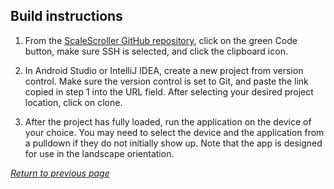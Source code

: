 ## Build instructions

1. From the [ScaleScroller GitHub repository](https://github.com/lsteiner9/scale-scroller), click on the green Code button, make sure SSH is selected, and click the clipboard icon.

2. In Android Studio or IntelliJ IDEA, create a new project from version control. Make sure the version control is set to Git, and paste the link copied in step 1 into the URL field. After selecting your desired project location, click on clone.

3. After the project has fully loaded, run the application on the device of your choice. You may need to select the device and the application from a pulldown if they do not initially show up. Note that the app is designed for use in the landscape orientation. 

[*Return to previous page*](index.md#build-instructions)